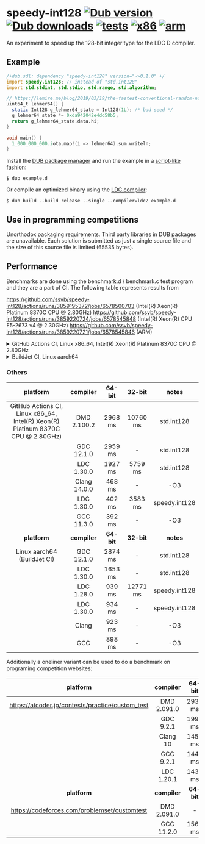 # speedy-int128 [![Dub version](https://img.shields.io/dub/v/speedy-int128.svg)](https://code.dlang.org/packages/speedy-int128) [![Dub downloads](https://img.shields.io/dub/dt/speedy-int128.svg)](https://code.dlang.org/packages/speedy-int128) [![tests](https://github.com/ssvb/speedy-int128/actions/workflows/tests.yml/badge.svg)](https://github.com/ssvb/speedy-int128/actions/workflows/tests.yml) [![x86](https://github.com/ssvb/speedy-int128/actions/workflows/x86.yml/badge.svg)](https://github.com/ssvb/speedy-int128/actions/workflows/x86.yml) [![arm](https://github.com/ssvb/speedy-int128/actions/workflows/arm.yml/badge.svg)](https://github.com/ssvb/speedy-int128/actions/workflows/arm.yml)

An experiment to speed up the 128-bit integer type for the LDC D compiler.

## Example

```D
/+dub.sdl: dependency "speedy-int128" version="~>0.1.0" +/
import speedy.int128; // instead of "std.int128"
import std.stdint, std.stdio, std.range, std.algorithm;

// https://lemire.me/blog/2019/03/19/the-fastest-conventional-random-number-generator-that-can-pass-big-crush/
uint64_t lehmer64() {
  static Int128 g_lehmer64_state = Int128(1L); /* bad seed */
  g_lehmer64_state *= 0xda942042e4dd58b5;
  return g_lehmer64_state.data.hi;
}

void main() {
  1_000_000_000.iota.map!(i => lehmer64).sum.writeln;
}
```

Install the [DUB package manager](https://github.com/dlang/dub) and run the example in a [script-like fashion](https://dub.pm/advanced_usage):
```
$ dub example.d
```

Or compile an optimized binary using the [LDC compiler](https://github.com/ldc-developers/ldc/releases):
```
$ dub build --build release --single --compiler=ldc2 example.d
```

## Use in programming competitions

Unorthodox packaging requirements. Third party libraries in DUB packages are unavailable.
Each solution is submitted as just a single source file and the size of this source
file is limited (65535 bytes).

## Performance

Benchmarks are done using the benchmark.d / benchmark.c test program and they are a part of CI. The following
table represents results from

https://github.com/ssvb/speedy-int128/actions/runs/3859195372/jobs/6578500703 (Intel(R) Xeon(R) Platinum 8370C CPU @ 2.80GHz)
https://github.com/ssvb/speedy-int128/actions/runs/3859220724/jobs/6578545848 (Intel(R) Xeon(R) CPU E5-2673 v4 @ 2.30GHz)
https://github.com/ssvb/speedy-int128/actions/runs/3859220721/jobs/6578545846 (ARM)

<details>
  <summary>GitHub Actions CI, Linux x86_64, Intel(R) Xeon(R) Platinum 8370C CPU @ 2.80GHz</summary>

| compiler       | 64-bit     | 32-bit     | notes                        |
|:--------------:|:----------:|:----------:|:----------------------------:|
| DMD 2.100.2    | 2968 ms    | 10760 ms   | std.int128                   |
| GDC 12.1.0     | 2959 ms    | -          | std.int128                   |
| LDC 1.30.0     | 1927 ms    | 5759 ms    | std.int128                   |
| Clang 14.0.0   | 468 ms     | -          | -O3                          |
| LDC 1.30.0     | 402 ms     | 3583 ms    | speedy.int128                |
| GCC 11.3.0     | 392 ms     | -          | -O3                          |

</details>

<details>
  <summary>BuildJet CI, Linux aarch64 </summary>

| compiler       | 64-bit     | 32-bit     | notes                        |
|:--------------:|:----------:|:----------:|:----------------------------:|
| GDC 12.1.0     | 2874 ms    | -          | std.int128                   |
| LDC 1.30.0     | 1653 ms    | -          | std.int128                   |
| LDC 1.28.0     | 939 ms     | 12771 ms   | speedy.int128                |
| LDC 1.30.0     | 934 ms     | -          | speedy.int128                |
| Clang          | 923 ms     | -          | -O3                          |
| GCC            | 898 ms     | -          | -O3                          |

</details>

### Others

| platform                                         | compiler       | 64-bit     | 32-bit     | notes                        |
|:------------------------------------------------:|:--------------:|:----------:|:----------:|:----------------------------:|
| GitHub Actions CI, Linux x86_64, Intel(R) Xeon(R) Platinum 8370C CPU @ 2.80GHz)                 | DMD 2.100.2    | 2968 ms    | 10760 ms   | std.int128                   |
|                                                  | GDC 12.1.0     | 2959 ms    | -          | std.int128                   |
|                                                  | LDC 1.30.0     | 1927 ms    | 5759 ms    | std.int128                   |
|                                                  | Clang 14.0.0   | 468 ms     | -          | -O3                          |
|                                                  | LDC 1.30.0     | 402 ms     | 3583 ms    | speedy.int128                |
|                                                  | GCC 11.3.0     | 392 ms     | -          | -O3                          |
| **platform**                                     | **compiler**   | **64-bit** | **32-bit** | **notes**                    |
| Linux aarch64 (BuildJet CI)                      | GDC 12.1.0     | 2874 ms    | -          | std.int128                   |
|                                                  | LDC 1.30.0     | 1653 ms    | -          | std.int128                   |
|                                                  | LDC 1.28.0     | 939 ms     | 12771 ms   | speedy.int128                |
|                                                  | LDC 1.30.0     | 934 ms     | -          | speedy.int128                |
|                                                  | Clang          | 923 ms     | -          | -O3                          |
|                                                  | GCC            | 898 ms     | -          | -O3                          |

Additionally a oneliner variant can be used to do a benchmark on programing competition websites:

| platform                                         | compiler       | 64-bit     | 32-bit     | notes                        |
|:------------------------------------------------:|:--------------:|:----------:|:----------:|:----------------------------:|
| https://atcoder.jp/contests/practice/custom_test | DMD 2.091.0    | 2938 ms    | -          | speedy.int128 oneliner       |
|                                                  | GDC 9.2.1      | 1990 ms    | -          | speedy.int128 oneliner       |
|                                                  | Clang 10       | 1453 ms    | -          |                              |
|                                                  | GCC 9.2.1      | 1440 ms    | -          |                              |
|                                                  | LDC 1.20.1     | 1437 ms    | -          | speedy.int128 oneliner       |
| **platform**                                     | **compiler**   | **64-bit** | **32-bit** | **notes**                    |
| https://codeforces.com/problemset/customtest     | DMD 2.091.0    | -          | 9032 ms    | speedy.int128 oneliner       |
|                                                  | GCC 11.2.0     | 1560 ms    | -          |                              |
